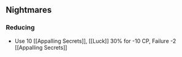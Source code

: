 ## Nightmares
### Reducing
- Use 10 [[Appalling Secrets]], [[Luck]] 30% for -10 CP, Failure -2 [[Appalling Secrets]]